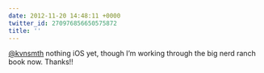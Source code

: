 ```yaml
---
date: 2012-11-20 14:48:11 +0000
twitter_id: 270976856650575872
title: ''
---
```


<!-- Tweet at https://twitter.com/statuses/270976328646402048 is either deleted or protected. -->

[@kvnsmth](https://twitter.com/kvnsmth) nothing iOS yet, though I’m working through the big nerd ranch book now. Thanks!!
